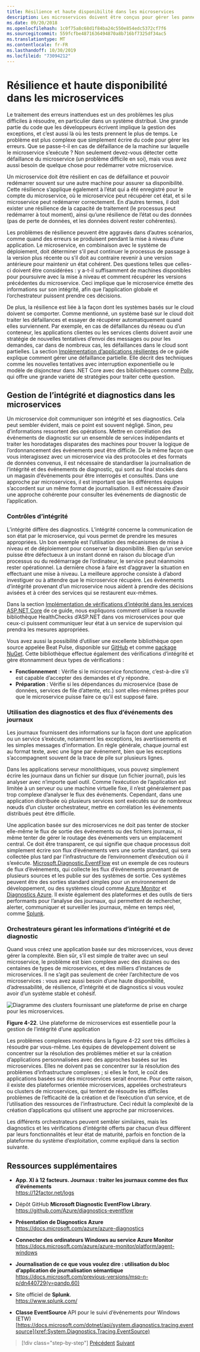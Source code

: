 ```yaml
---
title: Résilience et haute disponibilité dans les microservices
description: Les microservices doivent être conçus pour gérer les pannes de dépendances et de réseau temporaires auxquelles ils doivent être résilients pour assurer une haute disponibilité.
ms.date: 09/20/2018
ms.openlocfilehash: 1c0f75a8c68d1f84ba24c550e854edc5372cf7f6
ms.sourcegitcommit: 559fcfbe4871636494870a8b716bf7325df34ac5
ms.translationtype: MT
ms.contentlocale: fr-FR
ms.lasthandoff: 10/30/2019
ms.locfileid: "73094212"
---
```

# <a name="resiliency-and-high-availability-in-microservices"></a>Résilience et haute disponibilité dans les microservices

Le traitement des erreurs inattendues est un des problèmes les plus difficiles à résoudre, en particulier dans un système distribué. Une grande partie du code que les développeurs écrivent implique la gestion des exceptions, et c’est aussi là où les tests prennent le plus de temps. Le problème est plus complexe que simplement écrire du code pour gérer les erreurs. Que se passe-t-il en cas de défaillance de la machine sur laquelle le microservice s’exécute ? Non seulement devez-vous détecter cette défaillance du microservice (un problème difficile en soi), mais vous avez aussi besoin de quelque chose pour redémarrer votre microservice.

Un microservice doit être résilient en cas de défaillance et pouvoir redémarrer souvent sur une autre machine pour assurer sa disponibilité. Cette résilience s’applique également à l’état qui a été enregistré pour le compte du microservice, où le microservice peut récupérer cet état, et si le microservice peut redémarrer correctement. En d’autres termes, il doit exister une résilience de la capacité de traitement (le processus peut redémarrer à tout moment), ainsi qu’une résilience de l’état ou des données (pas de perte de données, et les données doivent rester cohérentes).

Les problèmes de résilience peuvent être aggravés dans d’autres scénarios, comme quand des erreurs se produisent pendant la mise à niveau d’une application. Le microservice, en combinaison avec le système de déploiement, doit déterminer s’il peut continuer le processus de passage à la version plus récente ou s’il doit au contraire revenir à une version antérieure pour maintenir un état cohérent. Des questions telles que celles-ci doivent être considérées : y a-t-il suffisamment de machines disponibles pour poursuivre avec la mise à niveau et comment récupérer les versions précédentes du microservice. Ceci implique que le microservice émette des informations sur son intégrité, afin que l’application globale et l’orchestrateur puissent prendre ces décisions.

De plus, la résilience est liée à la façon dont les systèmes basés sur le cloud doivent se comporter. Comme mentionné, un système basé sur le cloud doit traiter les défaillances et essayer de récupérer automatiquement quand elles surviennent. Par exemple, en cas de défaillances du réseau ou d’un conteneur, les applications clientes ou les services clients doivent avoir une stratégie de nouvelles tentatives d’envoi des messages ou pour les demandes, car dans de nombreux cas, les défaillances dans le cloud sont partielles. La section [Implémentation d’applications résilientes](../implement-resilient-applications/index.md) de ce guide explique comment gérer une défaillance partielle. Elle décrit des techniques comme les nouvelles tentatives avec interruption exponentielle ou le modèle de disjoncteur dans .NET Core avec des bibliothèques comme [Polly](https://github.com/App-vNext/Polly), qui offre une grande variété de stratégies pour traiter cette question.

## <a name="health-management-and-diagnostics-in-microservices"></a>Gestion de l’intégrité et diagnostics dans les microservices

Un microservice doit communiquer son intégrité et ses diagnostics. Cela peut sembler évident, mais ce point est souvent négligé. Sinon, peu d’informations ressortent des opérations. Mettre en corrélation des événements de diagnostic sur un ensemble de services indépendants et traiter les horodatages disparates des machines pour trouver la logique de l’ordonnancement des événements peut être difficile. De la même façon que vous interagissez avec un microservice via des protocoles et des formats de données convenus, il est nécessaire de standardiser la journalisation de l’intégrité et des événements de diagnostic, qui sont au final stockés dans un magasin d’événements pour être interrogés et consultés. Dans une approche par microservices, il est important que les différentes équipes s’accordent sur un même format de journalisation. Il est nécessaire d’avoir une approche cohérente pour consulter les événements de diagnostic de l’application.

### <a name="health-checks"></a>Contrôles d’intégrité

L’intégrité diffère des diagnostics. L’intégrité concerne la communication de son état par le microservice, qui vous permet de prendre les mesures appropriées. Un bon exemple est l’utilisation des mécanismes de mise à niveau et de déploiement pour conserver la disponibilité. Bien qu’un service puisse être défectueux à un instant donné en raison du blocage d’un processus ou du redémarrage de l’ordinateur, le service peut néanmoins rester opérationnel. La dernière chose à faire est d’aggraver la situation en effectuant une mise à niveau. La meilleure approche consiste à d’abord investiguer ou à attendre que le microservice récupère. Les événements d’intégrité provenant d’un microservice nous aident à prendre des décisions avisées et à créer des services qui se restaurent eux-mêmes.

Dans la section [Implémentation de vérifications d’intégrité dans les services ASP.NET Core](../implement-resilient-applications/monitor-app-health.md#implement-health-checks-in-aspnet-core-services) de ce guide, nous expliquons comment utiliser la nouvelle bibliothèque HealthChecks d’ASP.NET dans vos microservices pour que ceux-ci puissent communiquer leur état à un service de supervision qui prendra les mesures appropriées.

Vous avez aussi la possibilité d’utiliser une excellente bibliothèque open source appelée Beat Pulse, disponible sur [GitHub](https://github.com/Xabaril/BeatPulse) et comme [package NuGet](https://www.nuget.org/packages/BeatPulse/). Cette bibliothèque effectue également des vérifications d’intégrité et gère étonnamment deux types de vérifications :

- **Fonctionnement** : Vérifie si le microservice fonctionne, c’est-à-dire s’il est capable d’accepter des demandes et d’y répondre.
- **Préparation** : Vérifie si les dépendances du microservice (base de données, services de file d’attente, etc.) sont elles-mêmes prêtes pour que le microservice puisse faire ce qu’il est supposé faire.

### <a name="using-diagnostics-and-logs-event-streams"></a>Utilisation des diagnostics et des flux d’événements des journaux

Les journaux fournissent des informations sur la façon dont une application ou un service s’exécute, notamment les exceptions, les avertissements et les simples messages d’information. En règle générale, chaque journal est au format texte, avec une ligne par événement, bien que les exceptions s’accompagnent souvent de la trace de pile sur plusieurs lignes.

Dans les applications serveur monolithiques, vous pouvez simplement écrire les journaux dans un fichier sur disque (un fichier journal), puis les analyser avec n’importe quel outil. Comme l’exécution de l’application est limitée à un serveur ou une machine virtuelle fixe, il n’est généralement pas trop complexe d’analyser le flux des événements. Cependant, dans une application distribuée où plusieurs services sont exécutés sur de nombreux nœuds d’un cluster orchestrateur, mettre en corrélation les événements distribués peut être difficile.

Une application basée sur des microservices ne doit pas tenter de stocker elle-même le flux de sortie des événements ou des fichiers journaux, ni même tenter de gérer le routage des événements vers un emplacement central. Ce doit être transparent, ce qui signifie que chaque processus doit simplement écrire son flux d’événements vers une sortie standard, qui sera collectée plus tard par l’infrastructure de l’environnement d’exécution où il s’exécute. [Microsoft.Diagnostic.EventFlow](https://github.com/Azure/diagnostics-eventflow) est un exemple de ces routeurs de flux d’événements, qui collecte les flux d’événements provenant de plusieurs sources et les publie sur des systèmes de sortie. Ces systèmes peuvent être des sorties standard simples pour un environnement de développement, ou des systèmes cloud comme [Azure Monitor](https://azure.microsoft.com/services/monitor//) et [Diagnostics Azure](https://docs.microsoft.com/azure/azure-monitor/platform/diagnostics-extension-overview). Il existe également des plateformes et des outils de tiers performants pour l’analyse des journaux, qui permettent de rechercher, alerter, communiquer et surveiller les journaux, même en temps réel, comme [Splunk](https://www.splunk.com/goto/Splunk_Log_Management?ac=ga_usa_log_analysis_phrase_Mar17&_kk=logs%20analysis&gclid=CNzkzIrex9MCFYGHfgodW5YOtA).

### <a name="orchestrators-managing-health-and-diagnostics-information"></a>Orchestrateurs gérant les informations d’intégrité et de diagnostic

Quand vous créez une application basée sur des microservices, vous devez gérer la complexité. Bien sûr, s’il est simple de traiter avec un seul microservice, le problème est bien complexe avec des dizaines ou des centaines de types de microservices, et des milliers d’instances de microservices. Il ne s’agit pas seulement de créer l’architecture de vos microservices : vous avez aussi besoin d’une haute disponibilité, d’adressabilité, de résilience, d’intégrité et de diagnostics si vous voulez avoir d’un système stable et cohésif.

![Diagramme des clusters fournissant une plateforme de prise en charge pour les microservices.](./media/resilient-high-availability-microservices/microservice-platform.png)

**Figure 4-22**. Une plateforme de microservices est essentielle pour la gestion de l’intégrité d’une application

Les problèmes complexes montrés dans la figure 4-22 sont très difficiles à résoudre par vous-même. Les équipes de développement doivent se concentrer sur la résolution des problèmes métier et sur la création d’applications personnalisées avec des approches basées sur les microservices. Elles ne doivent pas se concentrer sur la résolution des problèmes d’infrastructure complexes ; si elles le font, le coût des applications basées sur des microservices serait énorme. Pour cette raison, il existe des plateformes orientée microservices, appelées orchestrateurs ou clusters de microservices, qui tentent de résoudre les difficiles problèmes de l’efficacité de la création et de l’exécution d’un service, et de l’utilisation des ressources de l’infrastructure. Ceci réduit la complexité de la création d’applications qui utilisent une approche par microservices.

Les différents orchestrateurs peuvent sembler similaires, mais les diagnostics et les vérifications d’intégrité offerts par chacun d’eux diffèrent par leurs fonctionnalités et leur état de maturité, parfois en fonction de la plateforme du système d’exploitation, comme expliqué dans la section suivante.

## <a name="additional-resources"></a>Ressources supplémentaires

- **App. XI à 12 facteurs. Journaux : traiter les journaux comme des flux d’événements** \
  <https://12factor.net/logs>

- Dépôt GitHub **Microsoft Diagnostic EventFlow Library**. \
  <https://github.com/Azure/diagnostics-eventflow>

- **Présentation de Diagnostics Azure** \
  <https://docs.microsoft.com/azure/azure-diagnostics>

- **Connecter des ordinateurs Windows au service Azure Monitor** \
  <https://docs.microsoft.com/azure/azure-monitor/platform/agent-windows>

- **Journalisation de ce que vous voulez dire : utilisation du bloc d’application de journalisation sémantique** \
  <https://docs.microsoft.com/previous-versions/msp-n-p/dn440729(v=pandp.60)>

- Site officiel de **Splunk**. \
  <https://www.splunk.com/>

- **Classe EventSource** API pour le suivi d’événements pour Windows (ETW) \
  [https://docs.microsoft.com/dotnet/api/system.diagnostics.tracing.eventsource](xref:System.Diagnostics.Tracing.EventSource)

>[!div class="step-by-step"]
>[Précédent](microservice-based-composite-ui-shape-layout.md)
>[Suivant](scalable-available-multi-container-microservice-applications.md)

